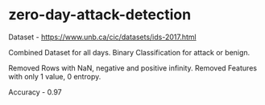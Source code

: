 # zero-day-attack-detection

Dataset - https://www.unb.ca/cic/datasets/ids-2017.html

Combined Dataset for all days. 
Binary Classification for attack or benign.

Removed Rows with NaN, negative and positive infinity.
Removed Features with only 1 value, 0 entropy.

Accuracy - 0.97 
